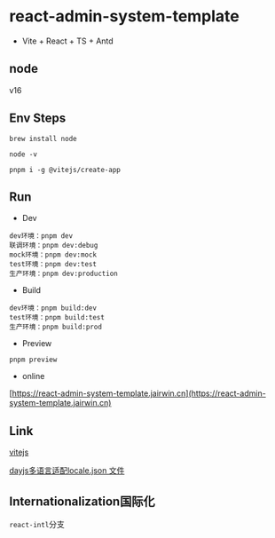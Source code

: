 # react-admin-system-template

- Vite + React + TS + Antd

## node

v16

## Env Steps

```
brew install node

node -v

pnpm i -g @vitejs/create-app
```

## Run

- Dev

```
dev环境：pnpm dev
联调环境：pnpm dev:debug
mock环境：pnpm dev:mock
test环境：pnpm dev:test
生产环境：pnpm dev:production
```

- Build

```
dev环境：pnpm build:dev
test环境：pnpm build:test
生产环境：pnpm build:prod
```

- Preview

```
pnpm preview
```

- online

[https://react-admin-system-template.jairwin.cn](https://react-admin-system-template.jairwin.cn)

## Link

[vitejs](https://cn.vitejs.dev/guide)

[dayjs多语言适配locale.json 文件](https://cdn.jsdelivr.net/npm/dayjs@1/locale.json)

## Internationalization国际化

`react-intl`分支
